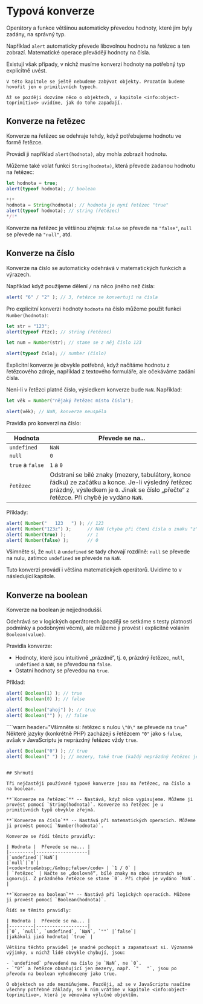 # Typová konverze

Operátory a funkce většinou automaticky převedou hodnoty, které jim byly zadány, na správný typ.

Například `alert` automaticky převede libovolnou hodnotu na řetězec a ten zobrazí. Matematické operace převádějí hodnoty na čísla.

Existují však případy, v nichž musíme konverzi hodnoty na potřebný typ explicitně uvést.

```smart header="Zatím nehovoříme o objektech"
V této kapitole se ještě nebudeme zabývat objekty. Prozatím budeme hovořit jen o primitivních typech.

Až se později dozvíme něco o objektech, v kapitole <info:object-toprimitive> uvidíme, jak do toho zapadají.
```

## Konverze na řetězec

Konverze na řetězec se odehraje tehdy, když potřebujeme hodnotu ve formě řetězce.

Provádí ji například `alert(hodnota)`, aby mohla zobrazit hodnotu.

Můžeme také volat funkci `String(hodnota)`, která převede zadanou hodnotu na řetězec:

```js run
let hodnota = true;
alert(typeof hodnota); // boolean

*!*
hodnota = String(hodnota); // hodnota je nyní řetězec "true"
alert(typeof hodnota); // string (řetězec)
*/!*
```

Konverze na řetězec je většinou zřejmá: `false` se převede na `"false"`, `null` se převede na `"null"`, atd.

## Konverze na číslo

Konverze na číslo se automaticky odehrává v matematických funkcích a výrazech.

Například když použijeme dělení `/` na něco jiného než čísla:

```js run
alert( "6" / "2" ); // 3, řetězce se konvertují na čísla
```

Pro explicitní konverzi hodnoty `hodnota` na číslo můžeme použít funkci `Number(hodnota)`:

```js run
let str = "123";
alert(typeof řtzc); // string (řetězec)

let num = Number(str); // stane se z něj číslo 123

alert(typeof čslo); // number (číslo)
```

Explicitní konverze je obvykle potřebná, když načítáme hodnotu z řetězcového zdroje, například z textového formuláře, ale očekáváme zadání čísla.

Není-li v řetězci platné číslo, výsledkem konverze bude `NaN`. Například:

```js run
let věk = Number("nějaký řetězec místo čísla");

alert(věk); // NaN, konverze neuspěla
```

Pravidla pro konverzi na číslo:

| Hodnota |  Převede se na... |
|---------|-------------------|
|`undefined`|`NaN`|
|`null`|`0`|
|<code>true</code>&nbsp;a&nbsp;<code>false</code> | `1` a `0` |
| `řetězec` | Odstraní se bílé znaky (mezery, tabulátory, konce řádku) ze začátku a konce. Je-li výsledný řetězec prázdný, výsledkem je `0`. Jinak se číslo „přečte“ z řetězce. Při chybě je vydáno `NaN`. |

Příklady:

```js run
alert( Number("   123   ") ); // 123
alert( Number("123z") );      // NaN (chyba při čtení čísla u znaku "z")
alert( Number(true) );        // 1
alert( Number(false) );       // 0
```

Všimněte si, že `null` a `undefined` se tady chovají rozdílně: `null` se převede na nulu, zatímco `undefined` se převede na `NaN`.

Tuto konverzi provádí i většina matematických operátorů. Uvidíme to v následující kapitole.

## Konverze na boolean

Konverze na boolean je nejjednodušší.

Odehrává se v logických operátorech (později se setkáme s testy platnosti podmínky a podobnými věcmi), ale můžeme ji provést i explicitně voláním `Boolean(value)`.

Pravidla konverze:

- Hodnoty, které jsou intuitivně „prázdné“, tj. `0`, prázdný řetězec, `null`, `undefined` a `NaN`, se převedou na `false`.
- Ostatní hodnoty se převedou na `true`.

Příklad:

```js run
alert( Boolean(1) ); // true
alert( Boolean(0) ); // false

alert( Boolean("ahoj") ); // true
alert( Boolean("") ); // false
```

````warn header="Všimněte si: řetězec s nulou `\"0\"` se převede na `true`"
Některé jazyky (konkrétně PHP) zacházejí s řetězcem `"0"` jako s `false`, avšak v JavaScriptu je neprázdný řetězec vždy `true`.

```js run
alert( Boolean("0") ); // true
alert( Boolean(" ") ); // mezery, také true (každý neprázdný řetězec je true)
```
````

## Shrnutí

Tři nejčastěji používané typové konverze jsou na řetězec, na číslo a na boolean.

**`Konverze na řetězec`** -- Nastává, když něco vypisujeme. Můžeme ji provést pomocí `String(hodnota)`. Konverze na řetězec je u primitivních typů obvykle zřejmá.

**`Konverze na číslo`** -- Nastává při matematických operacích. Můžeme ji provést pomocí `Number(hodnota)`.

Konverze se řídí těmito pravidly:

| Hodnota |  Převede se na... |
|---------|-------------------|
|`undefined`|`NaN`|
|`null`|`0`|
|<code>true&nbsp;/&nbsp;false</code> | `1 / 0` |
| `řetězec` | Načte se „doslovně“, bílé znaky na obou stranách se ignorují. Z prázdného řetězce se stane `0`. Při chybě je vydáno `NaN`. |

**`Konverze na boolean`** -- Nastává při logických operacích. Můžeme ji provést pomocí `Boolean(hodnota)`.

Řídí se těmito pravidly:

| Hodnota |  Převede se na... |
|---------|-------------------|
|`0`, `null`, `undefined`, `NaN`, `""` |`false`|
|jakákoli jiná hodnota| `true` |

Většinu těchto pravidel je snadné pochopit a zapamatovat si. Významné výjimky, v nichž lidé obvykle chybují, jsou:

- `undefined` převedené na číslo je `NaN`, ne `0`.
- `"0"` a řetězce obsahující jen mezery, např. `"   "`, jsou po převodu na boolean vyhodnoceny jako true.

O objektech se zde nezmiňujeme. Později, až se v JavaScriptu naučíme všechny potřebné základy, se k nim vrátíme v kapitole <info:object-toprimitive>, která je věnována výlučně objektům.
